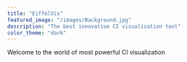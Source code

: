 ```yaml
---
title: "EiffelVis"
featured_image: "/images/Background.jpg"
description: "The best innovative CI visualization tool"
color_theme: "dark"
---
```

Welcome to the world of most powerful CI visualization


